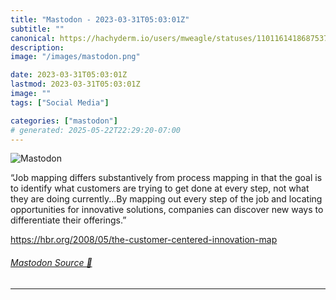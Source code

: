 ```yaml
---
title: "Mastodon - 2023-03-31T05:03:01Z"
subtitle: ""
canonical: https://hachyderm.io/users/mweagle/statuses/110116141868753785
description:
image: "/images/mastodon.png"

date: 2023-03-31T05:03:01Z
lastmod: 2023-03-31T05:03:01Z
image: ""
tags: ["Social Media"]

categories: ["mastodon"]
# generated: 2025-05-22T22:29:20-07:00
---
```

![Mastodon](/images/mastodon.png)

<p>“Job mapping differs substantively from process mapping in that the goal is to identify what customers are trying to get done at every step, not what they are doing currently...By mapping out every step of the job and locating opportunities for innovative solutions, companies can discover new ways to differentiate their offerings.”</p><p><a href="https://hbr.org/2008/05/the-customer-centered-innovation-map" target="_blank" rel="nofollow noopener noreferrer" translate="no"><span class="invisible">https://</span><span class="ellipsis">hbr.org/2008/05/the-customer-c</span><span class="invisible">entered-innovation-map</span></a></p>


###### [Mastodon Source 🐘](https://hachyderm.io/@mweagle/110116141868753785)

___
